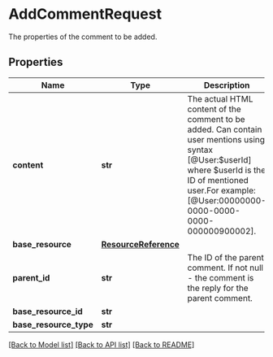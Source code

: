 # AddCommentRequest

The properties of the comment to be added.
## Properties
Name | Type | Description | Notes
------------ | ------------- | ------------- | -------------
**content** | **str** | The actual HTML content of the comment to be added. Can contain user mentions using syntax [@User:$userId] where $userId is the ID of mentioned user.For example: [@User:00000000-0000-0000-0000-000000900002]. | 
**base_resource** | [**ResourceReference**](ResourceReference.md) |  | 
**parent_id** | **str** | The ID of the parent comment. If not null - the comment is the reply for the parent comment. | [optional] 
**base_resource_id** | **str** |  | [optional] 
**base_resource_type** | **str** |  | [optional] 

[[Back to Model list]](../README.md#documentation-for-models) [[Back to API list]](../README.md#documentation-for-api-endpoints) [[Back to README]](../README.md)


